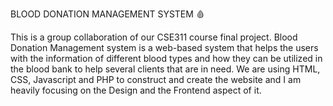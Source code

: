 BLOOD DONATION MANAGEMENT SYSTEM 🩸

This is a group collaboration of our CSE311 course final project. Blood Donation Management system is a web-based system that helps the users with
the information of different blood types and how they can be utilized in the blood bank to help several clients that are in need. We are using HTML, CSS,
Javascript and PHP to construct and create the website and I am heavily focusing on the Design and the Frontend aspect of it.
